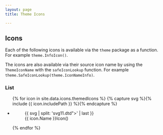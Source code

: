 ```yaml
---
layout: page
title: Theme Icons

---
```


## Icons

Each of the following icons is available via the `theme` package as a function.
For example `theme.InfoIcon()`.

The icons are also available via their source icon name by using the `ThemeIconName` 
with the `safeIconLookup` function. For example `theme.SafeIconLookup(theme.IconNameInfo)`.

### List

<ul class="theme-icon-list">
{% for icon in site.data.icons.themedIcons %}
  {% capture svg %}{% include {{ icon.includePath }} %}{% endcapture %}
  <li class="icon-item" data-filepath="{{ icon.includePath }}" data-sourceIcon="{{ icon.sourceIcon }}" data-icon-theme-method="{{ icon.Name }}Icon()" data-icon-safeName="IconName{{ icon.Name }}" id="IconName{{ icon.Name }}"><figure>{{ svg | split: 'svg11.dtd">' | last }}<figcaption>{{ icon.Name }}Icon()</figcaption></figure></li>
{% endfor %}
</ul>
